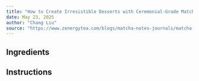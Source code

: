 ```yaml
---
title: "How to Create Irresistible Desserts with Ceremonial-Grade Matcha"
date: May 23, 2025
author: "Chang Liu"
source: "https://www.zenergytea.com/blogs/matcha-notes-journals/matcha-pound-cake-recipe-keto-zenergy-bite"
---
```

## Ingredients
## Instructions